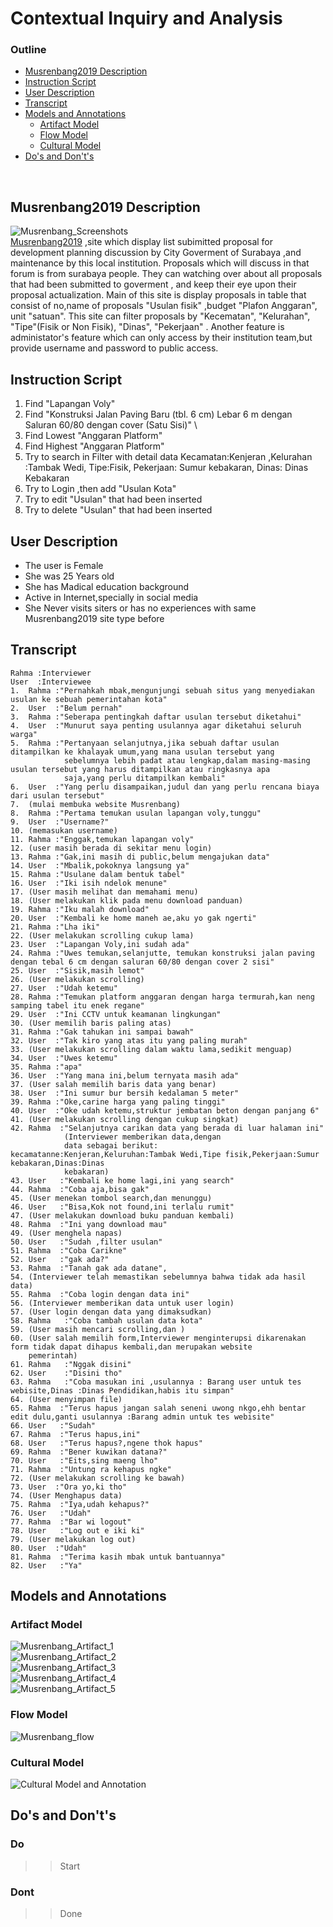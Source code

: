 # Contextual Inquiry and Analysis

### Outline 
  + [Musrenbang2019 Description](#Musrenbang2019-Description)
  + [Instruction Script](#instruction-script)
  + [User Description](#user-description)
  + [Transcript](#transcript)
  + [Models and Annotations](#models-and-annotations)
      - [Artifact Model](#artifact-model)
      - [Flow Model](#flow-model)
      - [Cultural Model](#cultural-model)
  + [Do's and Don't's](#dos-and-donts)
<br>

## Musrenbang2019 Description
![Musrenbang_Screenshots](assets/main_site.PNG)\
[Musrenbang2019](https://bappeko.surabaya.go.id/musrenbang2019) ,site which display list subimitted proposal for development planning discussion by City Goverment of Surabaya ,and maintenance by this local institution.
Proposals which will discuss in that forum is from surabaya people. They can watching over about all proposals that had been submitted to goverment , and keep their eye upon their proposal actualization.
Main of this site is display proposals in table that consist of no,name of proposals "Usulan fisik" ,budget "Plafon Anggaran", unit "satuan". This site can filter proposals by "Kecematan", "Kelurahan", "Tipe"(Fisik or Non Fisik), "Dinas", "Pekerjaan" .
Another feature is administator's feature which can only access by their institution team,but provide username and password
to public access.

## Instruction Script
1.  Find "Lapangan Voly" 
1.  Find "Konstruksi Jalan Paving Baru (tbl. 6 cm) Lebar 6 m dengan Saluran 60/80 dengan cover (Satu Sisi)" \
1.  Find  Lowest "Anggaran Platform" 
1.  Find  Highest "Anggaran Platform" 
1.  Try to search in Filter with detail data Kecamatan:Kenjeran ,Kelurahan :Tambak Wedi, Tipe:Fisik, Pekerjaan: Sumur kebakaran, 
    Dinas: Dinas Kebakaran 
1.  Try to Login ,then add "Usulan Kota" 
1.  Try to edit "Usulan" that had been inserted 
1.  Try to delete "Usulan" that had been inserted

## User Description
- The user is Female
- She was 25 Years old
- She has Madical education background
- Active in Internet,specially in social media
- She Never visits siters or has no experiences with same Musrenbang2019 site type before
## Transcript
```
Rahma :Interviewer
User  :Interviewee
1.  Rahma :"Pernahkah mbak,mengunjungi sebuah situs yang menyediakan usulan ke sebuah pemerintahan kota"
2.  User  :"Belum pernah"
3.  Rahma :"Seberapa pentingkah daftar usulan tersebut diketahui"
4.  User  :"Munurut saya penting usulannya agar diketahui seluruh warga"
5.  Rahma :"Pertanyaan selanjutnya,jika sebuah daftar usulan ditampilkan ke khalayak umum,yang mana usulan tersebut yang 
            sebelumnya lebih padat atau lengkap,dalam masing-masing usulan tersebut yang harus ditampilkan atau ringkasnya apa 
            saja,yang perlu ditampilkan kembali"
6.  User  :"Yang perlu disampaikan,judul dan yang perlu rencana biaya dari usulan tersebut"
7.  (mulai membuka website Musrenbang)
8.  Rahma :"Pertama temukan usulan lapangan voly,tunggu"
9.  User  :"Username?"
10. (memasukan username)
11. Rahma :"Enggak,temukan lapangan voly"
12. (user masih berada di sekitar menu login)
13. Rahma :"Gak,ini masih di public,belum mengajukan data"
14. User  :"Mbalik,pokoknya langsung ya"
15. Rahma :"Usulane dalam bentuk tabel"
16. User  :"Iki isih ndelok menune"
17. (User masih melihat dan memahami menu)
18. (User melakukan klik pada menu download panduan)
19. Rahma :"Iku malah download"
20. User  :"Kembali ke home maneh ae,aku yo gak ngerti"
21. Rahma :"Lha iki"
22. (User melakukan scrolling cukup lama)
23. User  :"Lapangan Voly,ini sudah ada"
24. Rahma :"Uwes temukan,selanjutte, temukan konstruksi jalan paving dengan tebal 6 cm dengan saluran 60/80 dengan cover 2 sisi"
25. User  :"Sisik,masih lemot"
26. (User melakukan scrolling)
27. User  :"Udah ketemu"
28. Rahma :"Temukan platform anggaran dengan harga termurah,kan neng samping tabel itu enek regane"
29. User  :"Ini CCTV untuk keamanan lingkungan"
30. (User memilih baris paling atas)
31. Rahma :"Gak tahukan ini sampai bawah"
32. User  :"Tak kiro yang atas itu yang paling murah"
33. (User melakukan scrolling dalam waktu lama,sedikit menguap)
34. User  :"Uwes ketemu"
35. Rahma :"apa"
36. User  :"Yang mana ini,belum ternyata masih ada"
37. (User salah memilih baris data yang benar)
38. User  :"Ini sumur bur bersih kedalaman 5 meter"
39. Rahma :"Oke,carine harga yang paling tinggi"
40. User  :"Oke udah ketemu,struktur jembatan beton dengan panjang 6"
41. (User melakukan scrolling dengan cukup singkat)
42. Rahma  :"Selanjutnya carikan data yang berada di luar halaman ini"
            (Interviewer memberikan data,dengan
            data sebagai berikut: kecamatanne:Kenjeran,Keluruhan:Tambak Wedi,Tipe fisik,Pekerjaan:Sumur kebakaran,Dinas:Dinas 
            kebakaran)
43. User   :"Kembali ke home lagi,ini yang search"
44. Rahma  :"Coba aja,bisa gak"
45. (User menekan tombol search,dan menunggu)
46. User   :"Bisa,Kok not found,ini terlalu rumit"
47. (User melakukan download buku panduan kembali)
48. Rahma  :"Ini yang download mau"
49. (User menghela napas)
50. User   :"Sudah ,filter usulan"
51. Rahma  :"Coba Carikne"
52. User   :"gak ada?"
53. Rahma  :"Tanah gak ada datane",
54. (Interviewer telah memastikan sebelumnya bahwa tidak ada hasil data)
55. Rahma  :"Coba login dengan data ini"
56. (Interviewer memberikan data untuk user login)
57. (User login dengan data yang dimaksudkan)
58. Rahma   :"Coba tambah usulan data kota"
59. (User masih mencari scrolling,dan )
60. (User salah memilih form,Interviewer menginterupsi dikarenakan form tidak dapat dihapus kembali,dan merupakan website 
    pemerintah)
61. Rahma   :"Nggak disini"
62. User    :"Disini tho"
63. Rahma   :"Coba masukan ini ,usulannya : Barang user untuk tes webisite,Dinas :Dinas Pendidikan,habis itu simpan"
64. (User menyimpan file)
65. Rahma  :"Terus hapus jangan salah seneni uwong nkgo,ehh bentar edit dulu,ganti usulannya :Barang admin untuk tes webisite"
66. User   :"Sudah" 
67. Rahma  :"Terus hapus,ini"
68. User   :"Terus hapus?,ngene thok hapus"
69. Rahma  :"Bener kuwikan datana?"
70. User   :"Eits,sing maeng lho"
71. Rahma  :"Untung ra kehapus ngke"
72. (User melakukan scrolling ke bawah)
73. User  :"Ora yo,ki tho"
74. (User Menghapus data)
75. Rahma  :"Iya,udah kehapus?"
76. User   :"Udah"
77. Rahma  :"Bar wi logout"
78. User   :"Log out e iki ki"
79. (User melakukan log out)
80. User  :"Udah"
81. Rahma  :"Terima kasih mbak untuk bantuannya"
82. User   :"Ya"
```
## Models and Annotations
### Artifact Model
![Musrenbang_Artifact_1](assets/Artifact_1.png)\
![Musrenbang_Artifact_2](assets/Artifact_2.png)\
![Musrenbang_Artifact_3](assets/Artifact_3.png)\
![Musrenbang_Artifact_4](assets/Artifact_4.png)\
![Musrenbang_Artifact_5](assets/Artifact_5.png)
### Flow Model
![Musrenbang_flow](assets/flow_model.png)
### Cultural Model
![Cultural Model and Annotation](https://picsum.photos/400/300/?random)
## Do's and Don't's
### Do
  >>Start
### Dont
  >>Done
  
